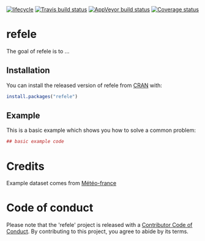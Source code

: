 [![lifecycle](https://img.shields.io/badge/lifecycle-experimental-orange.svg)](https://www.tidyverse.org/lifecycle/#experimental)
[![Travis build status](https://travis-ci.org/BenjaminLouis/refele.svg?branch=master)](https://travis-ci.org/BenjaminLouis/refele)
[![AppVeyor build status](https://ci.appveyor.com/api/projects/status/github/BenjaminLouis/refele?branch=master&svg=true)](https://ci.appveyor.com/project/BenjaminLouis/refele)
[![Coverage status](https://codecov.io/gh/BenjaminLouis/refele/branch/master/graph/badge.svg)](https://codecov.io/github/BenjaminLouis/refele?branch=master)

# refele

The goal of refele is to ...

## Installation

You can install the released version of refele from [CRAN](https://CRAN.R-project.org) with:

``` r
install.packages("refele")
```

## Example

This is a basic example which shows you how to solve a common problem:

``` r
## basic example code
```

# Credits

Example dataset comes from [Météo-france](https://donneespubliques.meteofrance.fr/?fond=produit&id_produit=90&id_rubrique=32)

# Code of conduct

Please note that the 'refele' project is released with a [Contributor Code of Conduct](CODE_OF_CONDUCT.md). By contributing to this project, you agree to abide by its terms.
